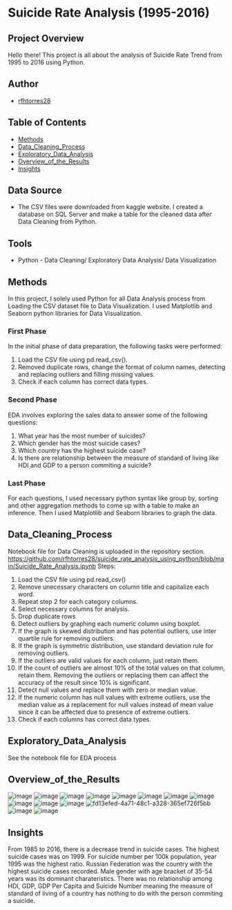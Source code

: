 # Suicide Rate Analysis (1995-2016)
  
## Project Overview
Hello there! This project is all about the analysis of Suicide Rate Trend from 1995 to 2016 using Python.

## Author
* [rfhtorres28](https://github.com/rfhtorres28)

## Table of Contents
* [Methods](#Methods)
* [Data_Cleaning_Process](#Data_Cleaning_Process)
* [Exploratory_Data_Analysis](#Exploratory_Data_Analysis)
* [Overview_of_the_Results](#Overview_of_the_Results)
* [Insights](#Insights)

## Data Source
* The CSV files were downloaded from kaggle website. I created a database on SQL Server and make a table for the cleaned data after Data Cleaning from Python. 

## Tools 
* Python - Data Cleaning/ Exploratory Data Analysis/ Data Visualization

  
## Methods
In this project, I solely used Python for all Data Analysis process from Loading the CSV dataset file to Data Visualization. I used Matplotlib and Seaborn python libraries for Data Visualization.

### First Phase 
 In the initial phase of data preparation, the following tasks were performed: 

 1. Load the CSV file using pd.read_csv().
 3. Removed duplicate rows, change the format of column names, detecting and replacing outliers and filling missing values.
 4. Check if each column has correct data types.

### Second Phase
 EDA involves exploring the sales data to answer some of the following questions:

 1. What year has the most number of suicides? 
 2. Which gender has the most suicide cases?
 3. Which country has the highest suicide case?
 4. Is there are relationship between the measure of standard of living like HDI and GDP to a person commiting a suicide?

### Last Phase
  For each questions, I used necessary python syntax like group by, sorting and other aggregation methods to come up with a table to make an inference. Then I used Matplotlib and Seaborn
  libraries to graph the data.

## Data_Cleaning_Process 
Notebook file for Data Cleaning is uploaded in the repository section. 
https://github.com/rfhtorres28/suicide_rate_analysis_using_python/blob/main/Suicide_Rate_Analysis.ipynb
Steps: 

1. Load the CSV file using pd.read_csv()
2. Remove unecessary characters on column title and capitalize each word.
3. Repeat step 2 for each category columns.
4. Select necessary columns for analysis.
5. Drop duplicate rows
6. Detect outliers by graphing each numeric column using boxplot.
7. If the graph is skewed distribution and has potential outliers, use inter quartile rule for removing outliers.
8. If the graph is symmetric distribution, use standard deviation rule for removing outliers.
9. If the outliers are valid values for each column, just retain them.
10. If the count of outliers are almost 10% of the total values on that column, retain them. Removing the outliers or replacing them can affect the accuracy of the result since 10% is significant.
11. Detect null values and replace them with zero or median value.
12. If the numeric column has null values with extreme outliers, use the median value as a replacement for null values instead of mean value since it can be affected due to presence of extreme outliers.
13. Check if each columns has correct data types.

## Exploratory_Data_Analysis
See the notebook file for EDA process

## Overview_of_the_Results

![image](https://github.com/rfhtorres28/suicide_rate_analysis_using_python/assets/153373159/ed7a568f-caa1-4c6e-8b0e-127441235df6)
![image](https://github.com/rfhtorres28/suicide_rate_analysis_using_python/assets/153373159/d59aab4d-edd7-4ca6-989c-79ebc61c1522)
![image](https://github.com/rfhtorres28/suicide_rate_analysis_using_python/assets/153373159/2370a92d-82c7-4557-92a4-fc8141e14d49)
![image](https://github.com/rfhtorres28/suicide_rate_analysis_using_python/assets/153373159/03b9269a-835f-4712-bbed-0fdb64bc1f6e)
![image](https://github.com/rfhtorres28/suicide_rate_analysis_using_python/assets/153373159/582f420d-1fc0-4682-80d1-68e46079eb30)
![image](https://github.com/rfhtorres28/suicide_rate_analysis_using_python/assets/153373159/9a2cc2fc-94f2-4d7f-a5a7-37145d9bfcda)
![image](https://github.com/rfhtorres28/suicide_rate_analysis_using_python/assets/153373159/b5836624-5bcb-4ad0-8e4b-068bfbe15973)
![image](https://github.com/rfhtorres28/suicide_rate_analysis_using_python/assets/153373159/9679bcab-1a78-4504-85ab-504d51c2e7c0)
![image](https://github.com/rfhtorres28/suicide_rate_analysis_using_python/assets/153373159/e4103260-7b55-4bf8-86dd-f48e36afc160)
![image](https://github.com/rfhtorres28/suicide_rate_analysis_using_python/assets/153373159/972d7436-1c84-4dd9-ada5-533452c02bde)
![image](https://github.com/rfhtorres28/suicide_rate_analysis_using_python/assets/153373159/f8af108a-20f9-4e88-8a8a-b3c77e814a3e)
![fd13efed-4a71-48c1-a328-365ef726f5bb](https://github.com/rfhtorres28/suicide_rate_analysis_using_python/assets/153373159/163068b3-a612-4fd3-9328-325f43aa9a0d)
![image](https://github.com/rfhtorres28/suicide_rate_analysis_using_python/assets/153373159/dbe0b411-c569-4093-b926-1f8004c1e997)
![image](https://github.com/rfhtorres28/suicide_rate_analysis_using_python/assets/153373159/a6c8b9c2-4e88-4833-95ab-b8147379add7)




## Insights

From 1985 to 2016, there is a decrease trend in suicide cases. The highest suicide cases was on 1999. For suicide number per 100k population, year 1995 was the highest ratio. Russian Federation was the country with the highest suicide cases recorded. Male gender with age bracket of 35-54 years was its dominant charateristics. There was no relationship among HDI, GDP, GDP Per Capita and Suicide Number meaning the measure of standard of living of a country has nothing to do with the person commiting a suicide. 
